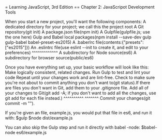 = Learning JavaScript, 3rd Edition
== Chapter 2: JavaScripot Development Tools

When you start a new project, you'll want the following components:
A dedicated directory for your project; we call this the project root
A Git repository(git init)
A package.json file(npm init)
A Gulpfile(gulpfile.js; use the one here)
Gulp and Babel local packages(npm install --save-dev gulp gulp-babel babel-preset-es2015)
A .baberlrc file(contents:{"presets":["es2015"]})
An .eslintrc file(use eslint --init to create it, and edit to your preferences)
                      ^^^^^^^^^^^^^
A subdirectory for Node source(es6)
A subdirectory for browser source(public/es6)

Once you have everything set up, your basic workflow will look like this:
Make logically consistent, related changes.
Run Gulp to test and lint your code
Repeat until your changes work and are lint-free.
Check to make sure you're not about to commit anything you don't want to(git status).If there are files you don't want in Git, add them to your .gitignore file.
Add all of your changes to Git(git add -A; if you don't want to add all the changes, use git add for each file instead.)
                               ^^^^^^^^^^                                                ^^^^^^^
Commit your changes(git commit -m "<description of your changes>").

If you're given an file, example.js, you would put that file in es6, and run it with:
$gulp
$node dist/example.js

You can also skip the Gulp step and run it directly with babel -node:
$babel-node es6/example.js
